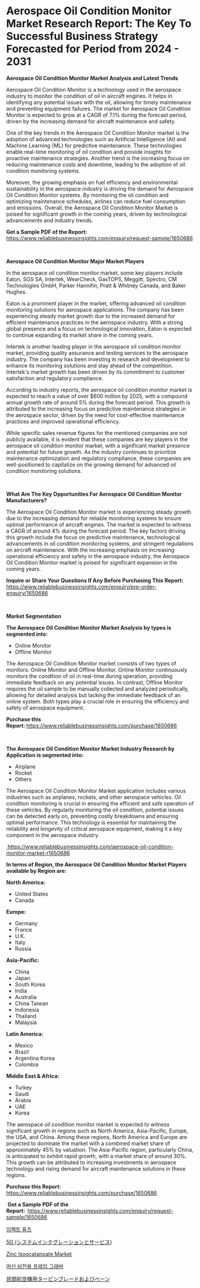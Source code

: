 <p><h1>Aerospace Oil Condition Monitor Market Research Report: The Key To Successful Business Strategy Forecasted for Period from 2024 - 2031</h1></p><p><strong>Aerospace Oil Condition Monitor Market Analysis and Latest Trends</strong></p>
<p><p>Aerospace Oil Condition Monitor is a technology used in the aerospace industry to monitor the condition of oil in aircraft engines. It helps in identifying any potential issues with the oil, allowing for timely maintenance and preventing equipment failures. The market for Aerospace Oil Condition Monitor is expected to grow at a CAGR of 7.1% during the forecast period, driven by the increasing demand for aircraft maintenance and safety.</p><p>One of the key trends in the Aerospace Oil Condition Monitor market is the adoption of advanced technologies such as Artificial Intelligence (AI) and Machine Learning (ML) for predictive maintenance. These technologies enable real-time monitoring of oil condition and provide insights for proactive maintenance strategies. Another trend is the increasing focus on reducing maintenance costs and downtime, leading to the adoption of oil condition monitoring systems.</p><p>Moreover, the growing emphasis on fuel efficiency and environmental sustainability in the aerospace industry is driving the demand for Aerospace Oil Condition Monitor systems. By monitoring the oil condition and optimizing maintenance schedules, airlines can reduce fuel consumption and emissions. Overall, the Aerospace Oil Condition Monitor Market is poised for significant growth in the coming years, driven by technological advancements and industry trends.</p></p>
<p><strong>Get a Sample PDF of the Report:&nbsp;</strong> <a href="https://www.reliablebusinessinsights.com/enquiry/request-sample/1650686">https://www.reliablebusinessinsights.com/enquiry/request-sample/1650686</a></p>
<p>&nbsp;</p>
<p><strong>Aerospace Oil Condition Monitor Major Market Players</strong></p>
<p><p>In the aerospace oil condition monitor market, some key players include Eaton, SGS SA, Intertek, WearCheck, GasTOPS, Meggitt, Spectro, CM Technologies GmbH, Parker Hannifin, Pratt & Whitney Canada, and Baker Hughes.</p><p>Eaton is a prominent player in the market, offering advanced oil condition monitoring solutions for aerospace applications. The company has been experiencing steady market growth due to the increased demand for efficient maintenance practices in the aerospace industry. With a strong global presence and a focus on technological innovation, Eaton is expected to continue expanding its market share in the coming years.</p><p>Intertek is another leading player in the aerospace oil condition monitor market, providing quality assurance and testing services to the aerospace industry. The company has been investing in research and development to enhance its monitoring solutions and stay ahead of the competition. Intertek's market growth has been driven by its commitment to customer satisfaction and regulatory compliance.</p><p>According to industry reports, the aerospace oil condition monitor market is expected to reach a value of over $600 million by 2025, with a compound annual growth rate of around 5% during the forecast period. This growth is attributed to the increasing focus on predictive maintenance strategies in the aerospace sector, driven by the need for cost-effective maintenance practices and improved operational efficiency.</p><p>While specific sales revenue figures for the mentioned companies are not publicly available, it is evident that these companies are key players in the aerospace oil condition monitor market, with a significant market presence and potential for future growth. As the industry continues to prioritize maintenance optimization and regulatory compliance, these companies are well-positioned to capitalize on the growing demand for advanced oil condition monitoring solutions.</p></p>
<p>&nbsp;</p>
<p><strong>What Are The Key Opportunities For Aerospace Oil Condition Monitor Manufacturers?</strong></p>
<p><p>The Aerospace Oil Condition Monitor market is experiencing steady growth due to the increasing demand for reliable monitoring systems to ensure optimal performance of aircraft engines. The market is expected to witness a CAGR of around 4% during the forecast period. The key factors driving this growth include the focus on predictive maintenance, technological advancements in oil condition monitoring systems, and stringent regulations on aircraft maintenance. With the increasing emphasis on increasing operational efficiency and safety in the aerospace industry, the Aerospace Oil Condition Monitor market is poised for significant expansion in the coming years.</p></p>
<p><strong>Inquire or Share Your Questions If Any Before Purchasing This Report:</strong> <a href="https://www.reliablebusinessinsights.com/enquiry/pre-order-enquiry/1650686">https://www.reliablebusinessinsights.com/enquiry/pre-order-enquiry/1650686</a></p>
<p>&nbsp;</p>
<p><strong>Market Segmentation</strong></p>
<p><strong>The Aerospace Oil Condition Monitor Market Analysis by types is segmented into:</strong></p>
<p><ul><li>Online Monitor</li><li>Offline Monitor</li></ul></p>
<p><p>The Aerospace Oil Condition Monitor market consists of two types of monitors: Online Monitor and Offline Monitor. Online Monitor continuously monitors the condition of oil in real-time during operation, providing immediate feedback on any potential issues. In contrast, Offline Monitor requires the oil sample to be manually collected and analyzed periodically, allowing for detailed analysis but lacking the immediate feedback of an online system. Both types play a crucial role in ensuring the efficiency and safety of aerospace equipment.</p></p>
<p><strong>Purchase this Report:&nbsp;</strong><a href="https://www.reliablebusinessinsights.com/purchase/1650686">https://www.reliablebusinessinsights.com/purchase/1650686</a></p>
<p>&nbsp;</p>
<p><strong>The Aerospace Oil Condition Monitor Market Industry Research by Application is segmented into:</strong></p>
<p><ul><li>Airplane</li><li>Rocket</li><li>Others</li></ul></p>
<p><p>The Aerospace Oil Condition Monitor Market application includes various industries such as airplanes, rockets, and other aerospace vehicles. Oil condition monitoring is crucial in ensuring the efficient and safe operation of these vehicles. By regularly monitoring the oil condition, potential issues can be detected early on, preventing costly breakdowns and ensuring optimal performance. This technology is essential for maintaining the reliability and longevity of critical aerospace equipment, making it a key component in the aerospace industry.</p></p>
<p><a href="https://www.reliablebusinessinsights.com/aerospace-oil-condition-monitor-market-r1650686">&nbsp;https://www.reliablebusinessinsights.com/aerospace-oil-condition-monitor-market-r1650686</a></p>
<p><strong>In terms of Region, the Aerospace Oil Condition Monitor Market Players available by Region are:</strong></p>
<p>
    <p> <strong> North America: </strong>
        <ul>
            <li>United States</li>
            <li>Canada</li>
        </ul>
        </p> 
    <p> <strong> Europe: </strong>
        <ul>
            <li>Germany</li>
            <li>France</li>
            <li>U.K.</li>
            <li>Italy</li>
            <li>Russia</li>
        </ul>
        </p> 
    <p> <strong> Asia-Pacific: </strong>
        <ul>
            <li>China</li>
            <li>Japan</li>
            <li>South Korea</li>
            <li>India</li>
            <li>Australia</li>
            <li>China Taiwan</li>
            <li>Indonesia</li>
            <li>Thailand</li>
            <li>Malaysia</li>
        </ul>
        </p> 
    <p> <strong> Latin America: </strong>
        <ul>
            <li>Mexico</li>
            <li>Brazil</li>
            <li>Argentina Korea</li>
            <li>Colombia</li>
        </ul>
        </p> 
    <p> <strong> Middle East & Africa: </strong>
        <ul>
            <li>Turkey</li>
            <li>Saudi</li>
            <li>Arabia</li>
            <li>UAE</li>
            <li>Korea</li>
        </ul>
    </p>
    </p>
<p><p>The aerospace oil condition monitor market is expected to witness significant growth in regions such as North America, Asia-Pacific, Europe, the USA, and China. Among these regions, North America and Europe are projected to dominate the market with a combined market share of approximately 45% by valuation. The Asia-Pacific region, particularly China, is anticipated to exhibit rapid growth, with a market share of around 30%. This growth can be attributed to increasing investments in aerospace technology and rising demand for aircraft maintenance solutions in these regions.</p></p>
<p><strong>Purchase this Report: </strong><a href="https://www.reliablebusinessinsights.com/purchase/1650686">https://www.reliablebusinessinsights.com/purchase/1650686</a></p>
<p>&nbsp;<strong>Get a Sample PDF of the Report:&nbsp;&nbsp;</strong><a href="https://www.reliablebusinessinsights.com/enquiry/request-sample/1650686">https://www.reliablebusinessinsights.com/enquiry/request-sample/1650686</a></p>
<p><strong></strong></p>
<p><p><a href="https://github.com/novabrown3/Market-Research-Report-List-1/blob/main/9069406100148.md">임팩트 퓨즈</a></p><p><a href="https://github.com/EstaSprer20231/Market-Research-Report-List-1/blob/main/123189894407.md">5G (システムインテグレーションとサービス)</a></p><p><a href="https://github.com/guneycigdem35/Market-Research-Report-List-3/blob/main/zinc-isoocatanoate-market.md">Zinc Isoocatanoate Market</a></p><p><a href="https://medium.com/@snake68678/%EA%B8%B0%EA%B3%84-%EB%B9%84%EC%A0%84%EC%9D%84-%EC%9C%84%ED%95%9C-%ED%94%84%EB%A0%88%EC%9E%84-%EA%B7%B8%EB%9E%A9%EB%B2%84-%EC%8B%9C%EC%9E%A5-%EA%B7%9C%EB%AA%A8-%EC%8B%9C%EC%9E%A5-%EC%A0%84%EB%A7%9D-%EB%B0%8F-%EC%8B%9C%EC%9E%A5-%EC%98%88%EC%B8%A1-2024%EB%85%84%EB%B6%80%ED%84%B0-2031%EB%85%84%EA%B9%8C%EC%A7%80-f1e82331b7a0">머신 비전용 프레임 그래버</a></p><p><a href="https://github.com/klon646/Market-Research-Report-List-1/blob/main/312901994408.md">民間航空機用タービンブレードおよびベーン</a></p></p>